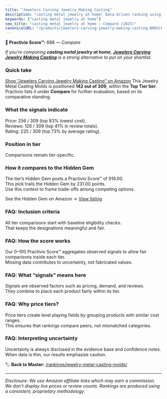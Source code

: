 ```yaml
---
title: "Jewelers Carving Jewelry Making Casting"
description: "casting metal jewelry at home: Data-driven ranking using the Practivio Score™. Positioned by quality, value, demand, findability, momentum."
keywords: ["casting metal jewelry at home"]
seo_title: "casting metal jewelry at home — Compare (2025)"
canonicalURL: "/products/jewelers-carving-jewelry-making-casting-B0D3LMD42W/"
---
```


**🛒 Practivio Score™:** 688 — _Compare_


*If you're comparing **casting metal jewelry at home**, **[Jewelers Carving Jewelry Making Casting](https://www.amazon.com/dp/B0D3LMD42W?tag=practivio-20)** is a strong alternative to put on your shortlist.*
### Quick take
[Shop “Jewelers Carving Jewelry Making Casting” on Amazon](https://www.amazon.com/dp/B0D3LMD42W?tag=practivio-20)
This Jewelry Metal Casting Molds is positioned **142 out of 309**, within the **Top Tier tier**.  
Practivio lists it under **Compare** for further evaluation, based on its comparative standing.

### What the signals indicate
Price: 256 / 309 (top 83% lowest cost).  
Reviews: 126 / 309 (top 41% in review totals).  
Rating: 225 / 309 (top 73% by average rating).  

### Position in tier
Comparisons remain tier-specific.

### How it compares to the Hidden Gem
The tier’s Hidden Gem posts a Practivio Score™ of 919.00.  
This pick trails the Hidden Gem by 231.00 points.  
Use this context to frame trade-offs among competing options.  

See the Hidden Gem on Amazon → [View listing](https://www.amazon.com/dp/B09W6WG3D8?tag=practivio-20)

### FAQ: Inclusion criteria
All tier comparisons start with baseline eligibility checks.  
That keeps the designations meaningful and fair.

### FAQ: How the score works
Our 0–100 Practivio Score™ aggregates observed signals to allow fair comparisons inside each tier.  
Missing data contributes to uncertainty, not fabricated values.

### FAQ: What “signals” means here
Signals are observed factors such as pricing, demand, and reviews.  
They combine to place each product fairly within its tier.

### FAQ: Why price tiers?
Price tiers create level playing fields by grouping products with similar cost ranges.  
This ensures that rankings compare peers, not mismatched categories.

### FAQ: Interpreting uncertainty
Uncertainty is always disclosed in the evidence base and confidence notes.  
When data is thin, our results emphasize caution.

<!-- Missing template for Compare/CompareWithinPriceClass -->


🏷️ **Back to Master:** [/rankings/jewelry-metal-casting-molds/](/rankings/jewelry-metal-casting-molds/)

---
_Disclosure: We use Amazon affiliate links which may earn a commission. We don’t display live prices or review counts. Rankings are produced using a consistent, proprietary methodology._
